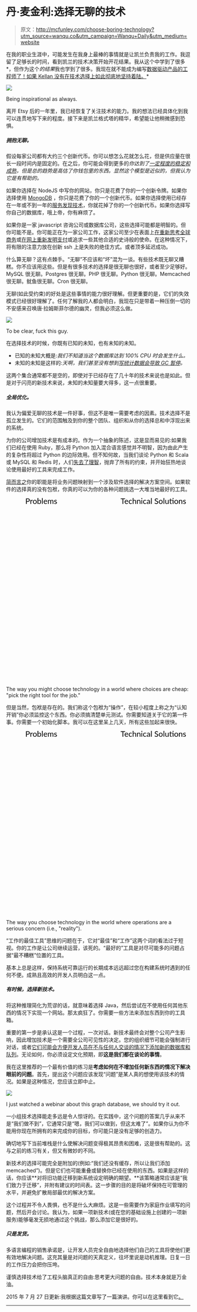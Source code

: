 # 丹·麦金利:选择无聊的技术

> 原文：<http://mcfunley.com/choose-boring-technology?utm_source=wanqu.co&utm_campaign=Wanqu+Daily&utm_medium=website>

<main>

在我的职业生涯中，可能发生在我身上最棒的事情就是让凯兰负责我的工作。我逗留了足够长的时间，看到凯兰的技术决策开始开花结果。我从这个中学到了很多*，但作为这个*的结果*我也学到了很多。我现在就不能成为编写[数据驱动产品的工程师了！如果 Kellan 没有在技术选择上如此彻底地坚持着陆。](/data-driven-products-lean-startup-2014)*

![](img/877b64e187c19d464bf7cc8a3d28fd66.png)

Being inspirational as always.



离开 Etsy 后的一年里，我已经恢复了关注技术的能力。我的想法已经具体化到我可以连贯地写下来的程度。接下来是凯兰格式塔的精华，希望能让他稍微感到恐惧。

##### 拥抱无聊。

假设每家公司都有大约三个创新代币。你可以想怎么花就怎么花，但是供应量在很长一段时间内是固定的。在之后，你可能会得到更多的*你达到了[一定程度的稳定和成熟](http://rc3.org/2015/03/24/the-pleasure-of-building-big-things/)，但是总的趋势是高估了你钱包里的东西。显然这个模型是近似的，但我认为它是有帮助的。*

如果你选择在 NodeJS 中写你的网站，你只是花费了你的一个创新令牌。如果你选择使用 [MongoDB](/why-mongodb-never-worked-out-at-etsy) ，你只是花费了你的一个创新代币。如果你选择使用已经存在一年或不到一年的[服务发现技术](https://consul.io/)，你就花掉了你的一个创新代币。如果你选择写你自己的数据库，哦上帝，你有麻烦了。

如果你是一家 javascript 咨询公司或数据库公司，这些选择可能都是明智的。但你可能不是。你可能正在为一家公司工作，这家公司至少在表面上[在重新思考全球商务](https://www.etsy.com)或[在网上重新发明支付](https://stripe.com)或追求一些其他合适的史诗般的使命。在这种情况下，将有限的注意力放在创新 ssh 上是失败的绝佳方式。或者顶多延迟成功。

什么算无聊？这有点棘手。“无聊”不应该和“坏”混为一谈。有些技术既无聊又糟糕。你不应该用这些。但是有很多技术的选择是很无聊也很好，或者至少足够好。MySQL 很无聊。Postgres 很无聊。PHP 很无聊。Python 很无聊。Memcached 很无聊。鱿鱼很无聊。Cron 很无聊。

无聊(如此受约束)的好处是这些事情的能力很好理解。但更重要的是，它们的失效模式已经很好理解了。任何了解我的人都会明白，我现在只是带着一种压倒一切的不安感来召唤唐·拉姆斯菲尔德的幽灵，但我必须这么做。

![](img/abb06f8f9fc1895943b017c2540df248.png)

To be clear, fuck this guy.



在选择技术的时候，你既有已知的未知，也有未知的未知。

*   已知的未知大概是:*我们不知道当这个数据库达到 100% CPU 时会发生什么。*
*   未知的未知是这样的:*天啊，我们甚至没有想到[写统计数据会导致 GC 暂停](http://www.evanjones.ca/jvm-mmap-pause.html)。*

这两个集合通常都不是空的，即使对于已经存在了几十年的技术来说也是如此。但是对于闪亮的新技术来说，未知的未知量要大得多，这一点很重要。

##### 全局优化。

我认为偏爱无聊的技术是一件好事，但这不是唯一需要考虑的因素。技术选择不是孤立发生的。它们的范围触及到你的整个团队、组织和从你的选择总和中浮现出来的系统。

为你的公司增加技术是有成本的。作为一个抽象的陈述，这是显而易见的:如果我们已经在使用 Ruby，那么将 Python 加入混合语言感觉并不明智，因为由此产生的复杂性将超过 Python 的边际效用。但不知何故，当我们谈论 Python 和 Scala 或 MySQL 和 Redis 时，人们[失去了理智](http://martinfowler.com/bliki/PolyglotPersistence.html)，抛弃了所有的约束，并开始狂热地谈论使用最好的工具来完成工作。

[简而言之](https://twitter.com/coda/status/580531932393504768)你的职能是将业务问题映射到一个涉及软件选择的解决方案空间。如果软件的选择真的没有包袱，你真的可以为你的各种问题挑选一大堆当地最好的工具。

<svg xmlns:xlink="http://www.w3.org/1999/xlink" xmlns:sketch="http://www.bohemiancoding.com/sketch/ns" viewBox="0 0 423 420" version="1.1"><title>Crazy</title> <desc>Created with Sketch.</desc> <g id="Page-1" stroke="none" stroke-width="1" fill="none" fill-rule="evenodd" sketch:type="MSPage"><g id="Crazy" sketch:type="MSLayerGroup" transform="translate(1.000000, -4.000000)"><text id="Problems" sketch:type="MSTextLayer" font-family="Lato" font-size="18" font-weight="normal" fill="#000000"><tspan x="43" y="18">Problems</tspan></text> <text id="Technical-Solutions" sketch:type="MSTextLayer" font-family="Lato" font-size="18" font-weight="normal" fill="#000000"><tspan x="262" y="18">Technical Solutions</tspan></text></g></g></svg>

The way you might choose technology in a world where choices are cheap: "pick the right tool for the job."



但是当然，包袱是存在的。我们称这个包袱为“操作”，在较小程度上称之为“认知开销”你必须监控这个东西。你必须搞清楚单元测试。你需要知道关于它的第一件事。你需要一个初始化脚本。我可以在这里呆上几天，所有这些加起来很快。

<svg xmlns:xlink="http://www.w3.org/1999/xlink" xmlns:sketch="http://www.bohemiancoding.com/sketch/ns" viewBox="0 0 423 420" version="1.1"><title>Sane</title> <desc>Created with Sketch.</desc> <g id="Page-1" stroke="none" stroke-width="1" fill="none" fill-rule="evenodd" sketch:type="MSPage"><g id="Sane" sketch:type="MSLayerGroup" transform="translate(1.000000, -4.000000)"><text id="Problems-3" sketch:type="MSTextLayer" font-family="Lato" font-size="18" font-weight="normal" fill="#000000"><tspan x="43" y="18">Problems</tspan></text> <text id="Technical-Solutions-2" sketch:type="MSTextLayer" font-family="Lato" font-size="18" font-weight="normal" fill="#000000"><tspan x="262" y="18">Technical Solutions</tspan></text></g></g></svg>

The way you choose technology in the world where operations are a serious concern (i.e., "reality").



“工作的最佳工具”思维的问题在于，它对“最佳”和“工作”这两个词的看法过于短视。你的工作是让公司继续运营，该死的。“最好的”工具是对尽可能多的问题占据“最不糟糕”位置的工具。

基本上总是这样，保持系统可靠运行的长期成本远远超过您在构建系统时遇到的任何不便。成熟且高效的开发人员明白这一点。

##### 有时候，选择新技术。

将这种推理简化为荒谬的话，就意味着选择 Java，然后尝试在不使用任何其他东西的情况下实现一个网站。那太疯狂了。你需要一些方法来添加东西到你的工具箱。

重要的第一步是承认这是一个过程，一次对话。新技术最终会对整个公司产生影响，因此增加技术是一个需要全公司可见性的决定。您的组织细节可能会强制进行对话，或者[它们可能会方便开发人员在不与任何人交谈的情况下添加新的数据库和队列](https://twitter.com/mcfunley/status/578603932949164032)。无论如何，你必须设定文化预期，即**这是我们都在谈论的事情**。

我在这里推荐的一个最有价值的练习是**考虑如何在不增加任何新东西的情况下解决眼前的问题**。首先，提出这个问题应该发现“问题”是某人真的想使用该技术的情况。如果是这种情况，您应该立即中止。

![](img/d56addf26b4910baca1e9446a26cfeeb.png)

I just watched a webinar about this graph database, we should try it out.



一小组技术选择能走多远是令人惊讶的。在实践中，这个问题的答案几乎从来不是“我们做不到”，它通常只是“嗯，我们可以做到，但这太难了”。如果你认为你不能用你现在所拥有的来完成你的目标，你可能只是没有足够的创造力。

确切地写下当前堆栈是什么使解决问题变得极其昂贵和困难，这是很有帮助的。这与之前的练习有关，但又有微妙的不同。

新技术的选择可能完全是附加的(例如:“我们还没有缓存，所以让我们添加 memcached”)。但是它们也可能重叠或替换你已经在使用的东西。如果是这样的话，你应该**对将旧功能迁移到新系统设定明确的期望。**该策略通常应该是“我们致力于迁移”，并附有建议的时间表。这一步骤的目的是将破坏保持在可管理的水平，并避免扩散局部最优的解决方案。

这个过程并不令人畏惧，也不是什么大麻烦。这是一些需要作为家庭作业填写的问题，然后开会讨论。我认为，如果一项新技术(或在您的基础设施上创建的一项新服务)能够毫发无损地通过这个挑战，那么添加它是很好的。

##### 只是发货。

多语言编程的销售承诺是，让开发人员完全自由地选择他们自己的工具将使他们更有效地解决问题。这充其量是对问题的天真定义，往坏里说是动机推理。日复一日的工作压力会把你压垮。

谨慎选择技术给了工程头脑真正的自由:思考更大问题的自由。技术本身就是万金油。

2015 年 7 月 27 日更新:我根据这篇文章写了一篇演讲。你可以在这里看到它[。](http://boringtechnology.club)

* * *

</main>